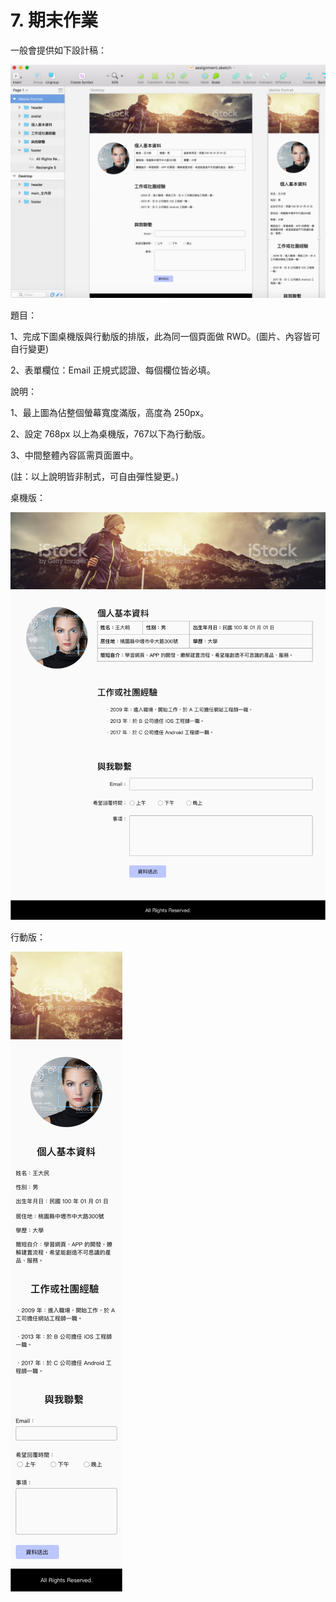 # 7. 期末作業

一般會提供如下設計稿：

![](/assets/assignment_draft.png)

題目：

1、完成下圖桌機版與行動版的排版，此為同一個頁面做 RWD。\(圖片、內容皆可自行變更\)

2、表單欄位：Email 正規式認證、每個欄位皆必填。

說明：

1、最上圖為佔整個螢幕寬度滿版，高度為 250px。

2、設定 768px 以上為桌機版，767以下為行動版。

3、中間整體內容區需頁面置中。

\(註：以上說明皆非制式，可自由彈性變更。\)

桌機版：

![](/assets/assignment_desktop.png)

行動版：

![](/assets/assignment_mobile.png)

